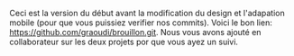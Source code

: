 Ceci est la version du début avant la modification du design et l'adapation mobile (pour que vous puissiez verifier nos commits).
Voici le bon lien: https://github.com/graoudi/brouillon.git.
Nous vous avons ajouté en collaborateur sur les deux projets por que vous ayez un suivi.
